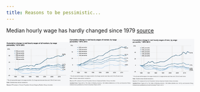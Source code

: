 ```yaml
---
title: Reasons to be pessimistic...
---
```


Median hourly wage has hardly changed since 1979 [source](https://www.epi.org/files/pdf/why-americas-workers-need-faster-wage-growth.pdf)

<img src="pessimism.assets/image-20181124172230526.png" width="33%" /><img src="pessimism.assets/image-20181124172726707.png" width="33%" /><img src="pessimism.assets/image-20181124172810338.png" width="33%" />